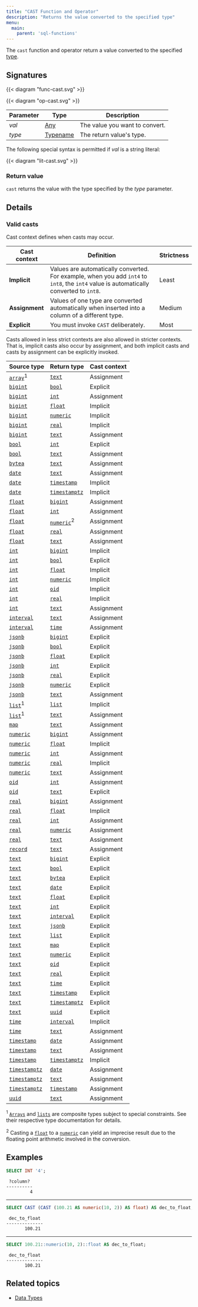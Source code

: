 ```yaml
---
title: "CAST Function and Operator"
description: "Returns the value converted to the specified type"
menu:
  main:
    parent: 'sql-functions'
---
```


The `cast` function and operator return a value converted to the specified [type](../../types/).

## Signatures

{{< diagram "func-cast.svg" >}}

{{< diagram "op-cast.svg" >}}

Parameter | Type | Description
----------|------|------------
_val_ | [Any](../../types) | The value you want to convert.
_type_ | [Typename](../../types) | The return value's type.

The following special syntax is permitted if _val_ is a string literal:

{{< diagram "lit-cast.svg" >}}

### Return value

`cast` returns the value with the type specified by the _type_ parameter.

## Details

### Valid casts

Cast context defines when casts may occur.

Cast context | Definition | Strictness
--------|------------|-----------
**Implicit** | Values are automatically converted. For example, when you add `int4` to `int8`, the `int4` value is automatically converted to `int8`. | Least
**Assignment** | Values of one type are converted automatically when inserted into a column of a different type. | Medium
**Explicit** | You must invoke `CAST` deliberately. | Most

Casts allowed in less strict contexts are also allowed in stricter contexts. That is, implicit casts also occur by assignment, and both implicit casts and casts by assignment can be explicitly invoked.

Source type | Return type | Cast context
------------|-------------|----------
[`array`](../../types/array/)<sup>1</sup>  | [`text`](../../types/text/) |  Assignment
[`bigint`](../../types/integer/)  | [`bool`](../../types/boolean/) |  Explicit
[`bigint`](../../types/integer/)  | [`int`](../../types/integer/)  |  Assignment
[`bigint`](../../types/integer/)  | [`float`](../../types/float/)  | Implicit
[`bigint`](../../types/integer/)  |  [`numeric`](../../types/numeric/) |  Implicit
[`bigint`](../../types/integer/)  | [`real`](../../types/real/)  | Implicit
[`bigint`](../../types/integer/)  |[`text`](../../types/text/)  | Assignment
[`bool`](../../types/boolean/)  |  [`int`](../../types/integer/) | Explicit
[`bool`](../../types/boolean/)  |[`text`](../../types/text/)  | Assignment
[`bytea`](../../types/bytea/)  |[`text`](../../types/text/)| Assignment
[`date`](../../types/date/) |[`text`](../../types/text/) | Assignment
[`date`](../../types/date/) | [`timestamp`](../../types/timestamp/) | Implicit
[`date`](../../types/date/) | [`timestamptz`](../../types/timestamp/) | Implicit
[`float`](../../types/float/)| [`bigint`](../../types/integer/) | Assignment
[`float`](../../types/float/)| [`int`](../../types/integer/) | Assignment
[`float`](../../types/float/)| [`numeric`](../../types/numeric/)<sup>2</sup> | Assignment
[`float`](../../types/float/)| [`real`](../../types/real/) | Assignment
[`float`](../../types/float/)|[`text`](../../types/text/) | Assignment
[`int`](../../types/integer/)  | [`bigint`](../../types/integer/)  |  Implicit
[`int`](../../types/integer/) | [`bool`](../../types/boolean/) | Explicit
[`int`](../../types/integer/) | [`float`](../../types/float/) | Implicit
[`int`](../../types/integer/) | [`numeric`](../../types/numeric/) | Implicit
[`int`](../../types/integer/) | [`oid`](../../types/oid/) | Implicit
[`int`](../../types/integer/)  | [`real`](../../types/real/)  |  Implicit
[`int`](../../types/integer/) |[`text`](../../types/text/) | Assignment
[`interval`](../../types/interval/) |[`text`](../../types/text/) | Assignment
[`interval`](../../types/interval/) | [`time`](../../types/time/) | Assignment
[`jsonb`](../../types/jsonb/)  | [`bigint`](../../types/integer/)  |  Explicit
[`jsonb`](../../types/jsonb/)  |[`bool`](../../types/boolean/)  |  Explicit
[`jsonb`](../../types/jsonb/)  | [`float`](../../types/float/)  |  Explicit
[`jsonb`](../../types/jsonb/)  | [`int`](../../types/integer/)  |  Explicit
[`jsonb`](../../types/jsonb/)  | [`real`](../../types/real/)  |  Explicit
[`jsonb`](../../types/jsonb/)  | [`numeric`](../../types/numeric/)  |  Explicit
[`jsonb`](../../types/jsonb/)  |[`text`](../../types/text/)  |  Assignment
[`list`](../../types/list/)<sup>1</sup> | [`list`](../../types/list/) | Implicit
[`list`](../../types/list/)<sup>1</sup> |[`text`](../../types/text/) | Assignment
[`map`](../../types/map/)  | [`text`](../../types/text/) |  Assignment
[`numeric`](../../types/numeric/)  | [`bigint`](../../types/integer/)  | Assignment
[`numeric`](../../types/numeric/) | [`float`](../../types/float/) | Implicit
[`numeric`](../../types/numeric/) | [`int`](../../types/integer/) | Assignment
[`numeric`](../../types/numeric/)  | [`real`](../../types/real/)  |  Implicit
[`numeric`](../../types/numeric/) |[`text`](../../types/text/) | Assignment
[`oid`](../../types/oid/)  |  [`int`](../../types/integer/) |  Assignment
[`oid`](../../types/oid/)  | [`text`](../../types/text/) | Explicit
[`real`](../../types/real/)  |  [`bigint`](../../types/integer/) |  Assignment
[`real`](../../types/real/)  |  [`float`](../../types/float/) | Implicit
[`real`](../../types/real/)  |  [`int`](../../types/integer/) |  Assignment
[`real`](../../types/real/)  |  [`numeric`](../../types/numeric/) |  Assignment
[`real`](../../types/real/)  | [`text`](../../types/text/) | Assignment
[`record`](../../types/record/) |[`text`](../../types/text/) | Assignment
[`text`](../../types/text/) | [`bigint`](../../types/integer/) | Explicit
[`text`](../../types/text/) |[`bool`](../../types/boolean/) | Explicit
[`text`](../../types/text/)  | [`bytea`](../../types/bytea/) | Explicit
[`text`](../../types/text/) | [`date`](../../types/date/) | Explicit
[`text`](../../types/text/) | [`float`](../../types/float/) | Explicit
[`text`](../../types/text/) | [`int`](../../types/integer/) | Explicit
[`text`](../../types/text/) | [`interval`](../../types/interval/) | Explicit
[`text`](../../types/text/) | [`jsonb`](../../types/jsonb/) | Explicit
[`text`](../../types/text/) | [`list`](../../types/list/) | Explicit
[`text`](../../types/text/) | [`map`](../../types/map/) | Explicit
[`text`](../../types/text/) | [`numeric`](../../types/numeric/) | Explicit
[`text`](../../types/text/) | [`oid`](../../types/oid/) | Explicit
[`text`](../../types/text/)  | [`real`](../../types/real/)   |  Explicit
[`text`](../../types/text/) | [`time`](../../types/time/) | Explicit
[`text`](../../types/text/) | [`timestamp`](../../types/timestamp/) | Explicit
[`text`](../../types/text/) | [`timestamptz`](../../types/timestamp/) | Explicit
[`text`](../../types/text/) | [`uuid`](../../types/uuid/) | Explicit
[`time`](../../types/time/) | [`interval`](../../types/interval/) | Implicit
[`time`](../../types/time/) |[`text`](../../types/text/) | Assignment
[`timestamp`](../../types/timestamp/)  | [`date`](../../types/date/) | Assignment
[`timestamp`](../../types/timestamp/)  |[`text`](../../types/text/) | Assignment
[`timestamp`](../../types/timestamp/)  | [`timestamptz`](../../types/timestamp/) | Implicit
[`timestamptz`](../../types/timestamp/)  | [`date`](../../types/date/) | Assignment
[`timestamptz`](../../types/timestamp/)  |[`text`](../../types/text/) | Assignment
[`timestamptz`](../../types/timestamp/)  | [`timestamp`](../../types/timestamp/) | Assignment
[`uuid`](../../types/uuid/)  | [`text`](../../types/text/)  |  Assignment

<sup>1</sup> [`Arrays`](../../types/array/) and [`lists`](../../types/list) are composite types subject to special constraints. See their respective type documentation for details.

<sup>2</sup> Casting a [`float`](../../types/float/) to a [`numeric`](../../types/numeric/) can yield an imprecise result due to the floating point arithmetic involved in the conversion.

## Examples

```sql
SELECT INT '4';
```
```nofmt
 ?column?
----------
         4
```

<hr>

```sql
SELECT CAST (CAST (100.21 AS numeric(10, 2)) AS float) AS dec_to_float;
```
```nofmt
 dec_to_float
--------------
       100.21
```

<hr/>

```sql
SELECT 100.21::numeric(10, 2)::float AS dec_to_float;
```
```nofmt
 dec_to_float
--------------
       100.21
```

## Related topics
* [Data Types](../../types/)
